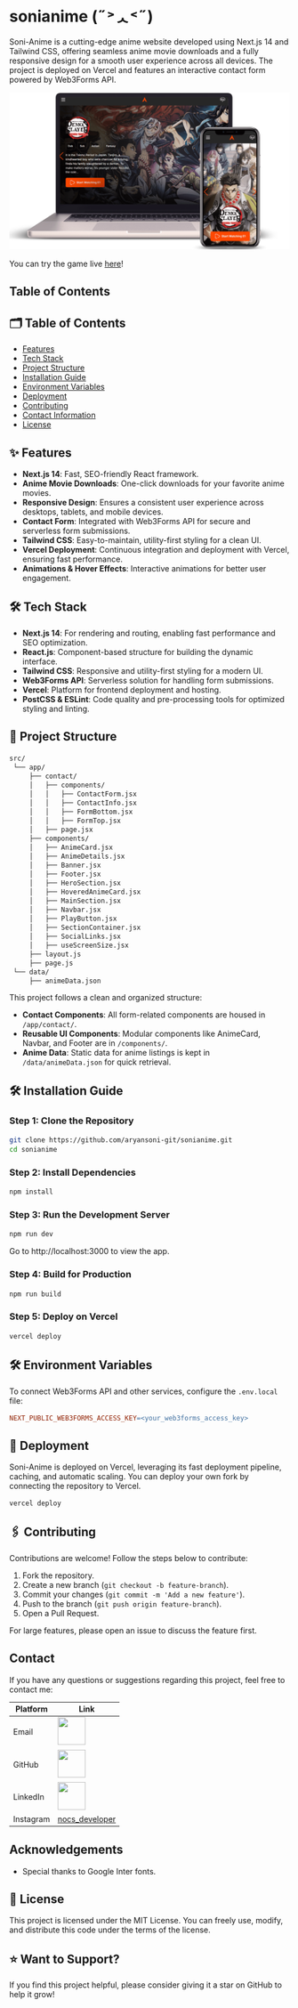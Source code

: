 # sonianime (˶˃ᆺ˂˶)

Soni-Anime is a cutting-edge anime website developed using Next.js 14 and Tailwind CSS, offering seamless anime movie downloads and a fully responsive design for a smooth user experience across all devices. The project is deployed on Vercel and features an interactive contact form powered by Web3Forms API.

![cover](/public/soni-anime-cover.png)

You can try the game live [here](https://soni-anime.vercel.app/)!

## Table of Contents

## 🗂️ Table of Contents
- [Features](#-features)
- [Tech Stack](#-tech-stack)
- [Project Structure](#-project-structure)
- [Installation Guide](#️-installation-guide)
- [Environment Variables](#-environment-variables)
- [Deployment](#-deployment)
- [Contributing](#️-contributing)
- [Contact Information](#-contact)
- [License](#-license)

## ✨ Features
- **Next.js 14**: Fast, SEO-friendly React framework.
- **Anime Movie Downloads**: One-click downloads for your favorite anime movies.
- **Responsive Design**: Ensures a consistent user experience across desktops, tablets, and mobile devices.
- **Contact Form**: Integrated with Web3Forms API for secure and serverless form submissions.
- **Tailwind CSS**: Easy-to-maintain, utility-first styling for a clean UI.
- **Vercel Deployment**: Continuous integration and deployment with Vercel, ensuring fast performance.
- **Animations & Hover Effects**: Interactive animations for better user engagement.

## 🛠 Tech Stack
- **Next.js 14**: For rendering and routing, enabling fast performance and SEO optimization.
- **React.js**: Component-based structure for building the dynamic interface.
- **Tailwind CSS**: Responsive and utility-first styling for a modern UI.
- **Web3Forms API**: Serverless solution for handling form submissions.
- **Vercel**: Platform for frontend deployment and hosting.
- **PostCSS & ESLint**: Code quality and pre-processing tools for optimized styling and linting.

## 📁 Project Structure
```
src/
 └── app/
     ├── contact/
     │   ├── components/
     │   │   ├── ContactForm.jsx
     │   │   ├── ContactInfo.jsx
     │   │   ├── FormBottom.jsx
     │   │   ├── FormTop.jsx
     │   ├── page.jsx
     ├── components/
     │   ├── AnimeCard.jsx
     │   ├── AnimeDetails.jsx
     │   ├── Banner.jsx
     │   ├── Footer.jsx
     │   ├── HeroSection.jsx
     │   ├── HoveredAnimeCard.jsx
     │   ├── MainSection.jsx
     │   ├── Navbar.jsx
     │   ├── PlayButton.jsx
     │   ├── SectionContainer.jsx
     │   ├── SocialLinks.jsx
     │   ├── useScreenSize.jsx
     ├── layout.js
     ├── page.js
 └── data/
     ├── animeData.json
```

This project follows a clean and organized structure:

- **Contact Components**: All form-related components are housed in `/app/contact/`.
- **Reusable UI Components**: Modular components like AnimeCard, Navbar, and Footer are in `/components/`.
- **Anime Data**: Static data for anime listings is kept in `/data/animeData.json` for quick retrieval.

## 🛠️ Installation Guide

### Step 1: Clone the Repository
```bash
git clone https://github.com/aryansoni-git/sonianime.git
cd sonianime
```

### Step 2: Install Dependencies
```bash
npm install
```

### Step 3: Run the Development Server
```bash
npm run dev
```
Go to http://localhost:3000 to view the app.

### Step 4: Build for Production
```bash
npm run build
```

### Step 5: Deploy on Vercel
```bash
vercel deploy
```

## 🛠 Environment Variables
To connect Web3Forms API and other services, configure the `.env.local` file:

```makefile
NEXT_PUBLIC_WEB3FORMS_ACCESS_KEY=<your_web3forms_access_key>
```

## 🚀 Deployment
Soni-Anime is deployed on Vercel, leveraging its fast deployment pipeline, caching, and automatic scaling. You can deploy your own fork by connecting the repository to Vercel.

```bash
vercel deploy
```

## 🖇️ Contributing
Contributions are welcome! Follow the steps below to contribute:

1. Fork the repository.
2. Create a new branch (`git checkout -b feature-branch`).
3. Commit your changes (`git commit -m 'Add a new feature'`).
4. Push to the branch (`git push origin feature-branch`).
5. Open a Pull Request.

For large features, please open an issue to discuss the feature first.

## Contact

If you have any questions or suggestions regarding this project, feel free to contact me:

| Platform | Link |
| --- | --- |
| Email | [<img src="https://cdn.jsdelivr.net/gh/devicons/devicon@latest/icons/google/google-original.svg" width="50" height="50">](mailto:aryansoni.work@gmail.com) |
| GitHub | [<img src="https://cdn.jsdelivr.net/gh/devicons/devicon@latest/icons/github/github-original.svg" width="50" height="50">](https://github.com/aryansoni-git) |
| LinkedIn | [<img src="https://cdn.jsdelivr.net/gh/devicons/devicon@latest/icons/linkedin/linkedin-original.svg" width="50" height="50">](https://www.linkedin.com/in/aryansoni-work) |
| Instagram | [nocs_developer](https://www.instagram.com/nocs_developer/) |

## Acknowledgements
- Special thanks to Google Inter fonts.

## 📝 License
This project is licensed under the MIT License. You can freely use, modify, and distribute this code under the terms of the license.

## ⭐ Want to Support?
If you find this project helpful, please consider giving it a star on GitHub to help it grow!
